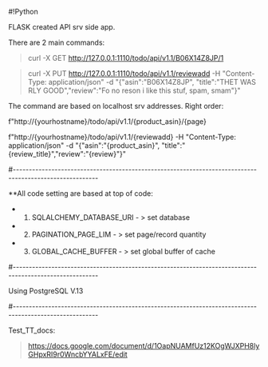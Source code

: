 #!Python

FLASK created API srv side app.

There are 2 main commands:

> curl -X GET http://127.0.0.1:1110/todo/api/v1.1/B06X14Z8JP/1

> curl -X PUT http://127.0.0.1:1110/todo/api/v1.1/reviewadd -H "Content-Type: application/json" -d "{\"asin\":\"B06X14Z8JP\", \"title\":\"THET WAS RLY GOOD\",\"review\":\"Fo no reson i like this stuf, spam, smam\"}"

The command are based on localhost srv addresses. Right order:

f"http://{yourhostname}/todo/api/v1.1/{product_asin}/{page}

f"http://{yourhostname}/todo/api/v1.1/{reviewadd} -H "Content-Type: application/json" -d "{\"asin\":\"{product_asin}\", \"title\":\"{review_title}\",\"review\":\"{review}\"}"

#--------------------------------------------------------------------------------------------------------

**All code setting are based at top of code:


- 1) SQLALCHEMY_DATABASE_URI	- >	set database
- 2) PAGINATION_PAGE_LIM		- > set page/record quantity
- 3) GLOBAL_CACHE_BUFFER		- > set global buffer of cache

#--------------------------------------------------------------------------------------------------------

Using PostgreSQL V.13

#--------------------------------------------------------------------------------------------------------

Test_TT_docs:

> https://docs.google.com/document/d/1OapNUAMfUz12KOgWJXPH8lyGHpxRI9r0WncbYYALxFE/edit